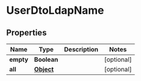 

# UserDtoLdapName

## Properties

Name | Type | Description | Notes
------------ | ------------- | ------------- | -------------
**empty** | **Boolean** |  |  [optional]
**all** | [**Object**](.md) |  |  [optional]



